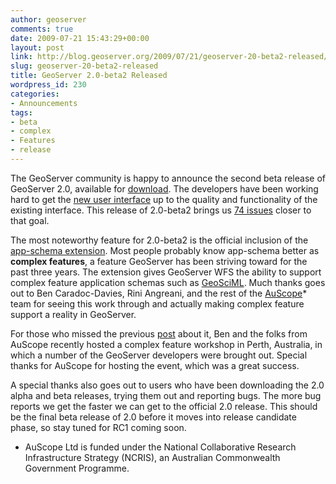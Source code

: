 ```yaml
---
author: geoserver
comments: true
date: 2009-07-21 15:43:29+00:00
layout: post
link: http://blog.geoserver.org/2009/07/21/geoserver-20-beta2-released/
slug: geoserver-20-beta2-released
title: GeoServer 2.0-beta2 Released
wordpress_id: 230
categories:
- Announcements
tags:
- beta
- complex
- Features
- release
---
```


The GeoServer community is happy to announce the second beta release of GeoServer 2.0, available for [download](http://geoserver.org/display/GEOS/GeoServer+2.0-beta2). The developers have been working hard to get the [new user interface](http://blog.geoserver.org/2009/06/03/geoserver-20-now-in-beta/) up to the quality and functionality of the existing interface. This release of 2.0-beta2 brings us [74 issues](http://jira.codehaus.org/browse/GEOS/fixforversion/15284) closer to that goal.

The most noteworthy feature for 2.0-beta2 is the official inclusion of the [app-schema extension](http://docs.geoserver.org/trunk/user/tutorials/app-schema/index.html). Most people probably know app-schema better as **complex features**, a feature GeoServer has been striving toward for the past three years. The extension gives GeoServer WFS the ability to support complex feature application schemas such as [GeoSciML](http://en.wikipedia.org/wiki/GeoSciML). Much thanks goes out to Ben Caradoc-Davies, Rini Angreani, and the rest of the [AuScope](http://www.auscope.org.au/)* team for seeing this work through and actually making complex feature support a reality in GeoServer.

For those who missed the previous [post](http://blog.geoserver.org/2009/07/03/geoserver-app-schema-meeting-in-perth-western-australia/) about it, Ben and the folks from AuScope recently hosted a complex feature workshop in Perth, Australia, in which a number of the GeoServer developers were brought out. Special thanks for AuScope for hosting the event, which was a great success.

A special thanks also goes out to users who have been downloading the 2.0 alpha and beta releases, trying them out and reporting bugs. The more bug reports we get the faster we can get to the official 2.0 release. This should be the final beta release of 2.0 before it moves into release candidate phase, so stay tuned for RC1 coming soon.

* AuScope Ltd is funded under the National Collaborative Research Infrastructure Strategy (NCRIS), an Australian Commonwealth Government Programme.
